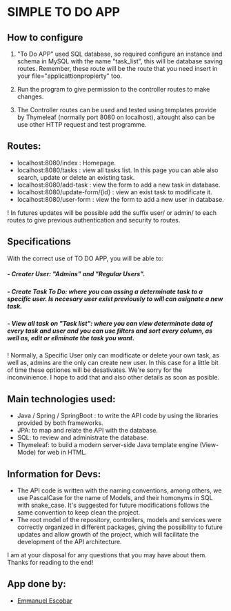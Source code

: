 # SIMPLE TO DO APP
 
## How to configure

1) "To Do APP" used SQL database, so required configure an instance and schema in MySQL with the name "task_list", this will be database saving routes. Remember, these route will be the route that you need insert in your file="applicattionpropierty" too.

2) Run the program to give permission to the controller routes to make changes.

3) The Controller routes can be used and tested using templates provide by Thymeleaf (normally port 8080 on localhost), altought also can be use other HTTP request and test programme. 

## Routes:
- localhost:8080/index : Homepage.
- localhost:8080/tasks :  view all tasks list. In this page you can able also search, update or delete an existing task.
- localhost:8080/add-task : view the form to add a new task in database.
- localhost:8080/update-form/{id} : view an exist task to modificate it.
- localhost:8080/user-form : view the form to add a new user in database.

! In futures updates will be possible add the suffix user/ or admin/ to each routes to give previous authentication and security to routes.


## Specifications
With the correct use of TO DO APP, you will be able to:
##### - Creater User: "Admins" and "Regular Users". 
##### - Create Task To Do: where you can assing a determinate task to a specific user. Is necesary user exist previously to will can asignate a new task.
##### - View all task on "Task list": where you can view determinate data of every task and user and you can use filters and sort every column, as well as, edit or eliminate the task you want.

! Normally, a Specific User only can modificate or delete your own task, as well as, admins are the only can create new user. In this case for a little bit of time these optiones will be desativates. We're sorry for the inconvinience. I hope to add that and also other details as soon as posible.


## Main technologies used:
- Java / Spring / SpringBoot : to write the API code by using the libraries provided by both frameworks.
- JPA: to map and relate the API with the database.
- SQL: to review and administrate the database.
- Thymeleaf: to build a modern server-side Java template engine (View-Mode) for web in HTML.


## Information for Devs:
- The API code is written with the naming conventions, among others, we use PascalCase for the name of Models, and their homonyms in SQL with snake_case. It's suggested for future modifications follows the same convention to keep clean the project.
- The root model of the repository, controllers, models and services were correctly organized in different packages, giving the possibility to future updates and allow growth of the project, which will facilitate the development of the API architecture.

I am at your disposal for any questions that you may have about them.
Thanks for reading to the end!

## App done by:
- [Emmanuel Escobar](https://github.com/Emmascobar)
